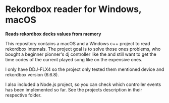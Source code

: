 # Rekordbox reader for Windows, macOS
**Reads rekordbox decks values from memory**

This repository contains a macOS and a Windows c++ project to read rekordbox internals.
The project goal is to solve those ones problems, who bought a beginner pionner's dj controller like the and still want to get the time codes of the current played song like on the expensive ones.

I only have DDJ-FLX4 so the project only tested them mentioned device and rekordbox version (6.6.8).

I also included a Node.js project, so you can check which controller events has been implemented so far.
See the projects description in their respective folder.